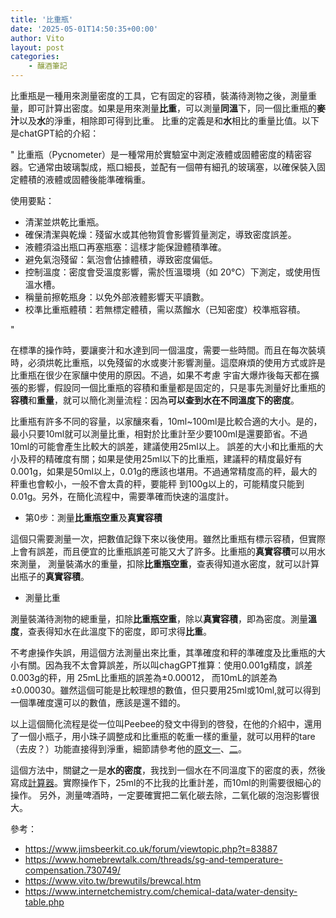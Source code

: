 ```yaml
---
title: '比重瓶'
date: '2025-05-01T14:50:35+00:00'
author: Vito
layout: post
categories:
    - 釀酒筆記
---
```


比重瓶是一種用來測量密度的工具，它有固定的容積，裝滿待測物之後，測量重量，即可計算出密度。如果是用來測量**比重**，可以測量**同溫**下，同一個比重瓶的**麥汁**以及**水**的淨重，相除即可得到比重。
比重的定義是和**水**相比的重量比值。以下是chatGPT給的介紹：

"
比重瓶（Pycnometer）是一種常用於實驗室中測定液體或固體密度的精密容器。它通常由玻璃製成，瓶口細長，並配有一個帶有細孔的玻璃塞，以確保裝入固定體積的液體或固體後能準確稱重。

使用要點：

- 清潔並烘乾比重瓶。
- 確保清潔與乾燥：殘留水或其他物質會影響質量測定，導致密度誤差。
- 液體須溢出瓶口再塞瓶塞：這樣才能保證體積準確。
- 避免氣泡殘留：氣泡會佔據體積，導致密度偏低。
- 控制溫度：密度會受溫度影響，需於恆溫環境（如 20°C）下測定，或使用恆溫水槽。
- 稱量前擦乾瓶身：以免外部液體影響天平讀數。
- 校準比重瓶體積：若無標定體積，需以蒸餾水（已知密度）校準瓶容積。

"

在標準的操作時，要讓麥汁和水達到同一個溫度，需要一些時間。而且在每次裝填時，必須烘乾比重瓶，以免殘留的水或麥汁影響測量。這麼麻煩的使用方式或許是比重瓶在很少在家釀中使用的原因。不過，如果不考慮
宇宙大爆炸後每天都在擴張的影響，假設同一個比重瓶的容積和重量都是固定的，只是事先測量好比重瓶的**容積**和**重量**，就可以簡化測量流程：因為**可以查到水在不同溫度下的密度**。

比重瓶有許多不同的容量，以家釀來看，10ml~100ml是比較合適的大小。是的，最小只要10ml就可以測量比重，相對於比重計至少要100ml是還要節省。不過10ml的可能會產生比較大的誤差，建議使用25ml以上。
誤差的大小和比重瓶的大小及秤的精確度有關；如果是使用25ml以下的比重瓶，建議秤的精度最好有0.001g，如果是50ml以上，0.01g的應該也堪用。不過通常精度高的秤，最大的秤重也會較小，一般不會太貴的秤，要能秤
到100g以上的，可能精度只能到0.01g。另外，在簡化流程中，需要準確而快速的溫度計。

- 第0步：測量**比重瓶空重**及**真實容積**

這個只需要測量一次，把數值記錄下來以後使用。雖然比重瓶有標示容積，但實際上會有誤差，而且便宜的比重瓶誤差可能又大了許多。比重瓶的**真實容積**可以用水來測量，
測量裝滿水的重量，扣除**比重瓶空重**，查表得知道水密度，就可以計算出瓶子的**真實容積**。

- 測量比重

測量裝滿待測物的總重量，扣除**比重瓶空重**，除以**真實容積**，即為密度。測量**溫度**，查表得知水在此溫度下的密度，即可求得**比重**。


不考慮操作失誤，用這個方法測量出來比重，其準確度和秤的準確度及比重瓶的大小有關。因為我不太會算誤差，所以叫chagGPT推算：使用0.001g精度，誤差0.003g的秤，用
25mL比重瓶的誤差為±0.00012， 而10mL的誤差為±0.00030。雖然這個可能是比較理想的數值，但只要用25ml或10ml,就可以得到一個準確度還可以的數值，應該是還不錯的。

以上這個簡化流程是從一位叫Peebee的發文中得到的啓發，在他的介紹中，還用了一個小瓶子，用小珠子調整成和比重瓶的乾重一樣的重量，就可以用秤的tare（去皮？）功能直接得到淨重，細節請參考他的[原文一](https://www.jimsbeerkit.co.uk/forum/viewtopic.php?t=83887)、[二](https://www.homebrewtalk.com/threads/sg-and-temperature-compensation.730749/)。

這個方法中，關鍵之一是**水的密度**，我找到一個水在不同溫度下的密度的表，然後寫成[計算器](https://www.vito.tw/brewutils/brewcal.htm)。實際操作下，25ml的不比我的比重計差，而10ml的則需要很細心的操作。
另外，測量啤酒時，一定要確實把二氧化碳去除，二氧化碳的泡泡影響很大。

參考：
- https://www.jimsbeerkit.co.uk/forum/viewtopic.php?t=83887
- https://www.homebrewtalk.com/threads/sg-and-temperature-compensation.730749/
- https://www.vito.tw/brewutils/brewcal.htm
- https://www.internetchemistry.com/chemical-data/water-density-table.php